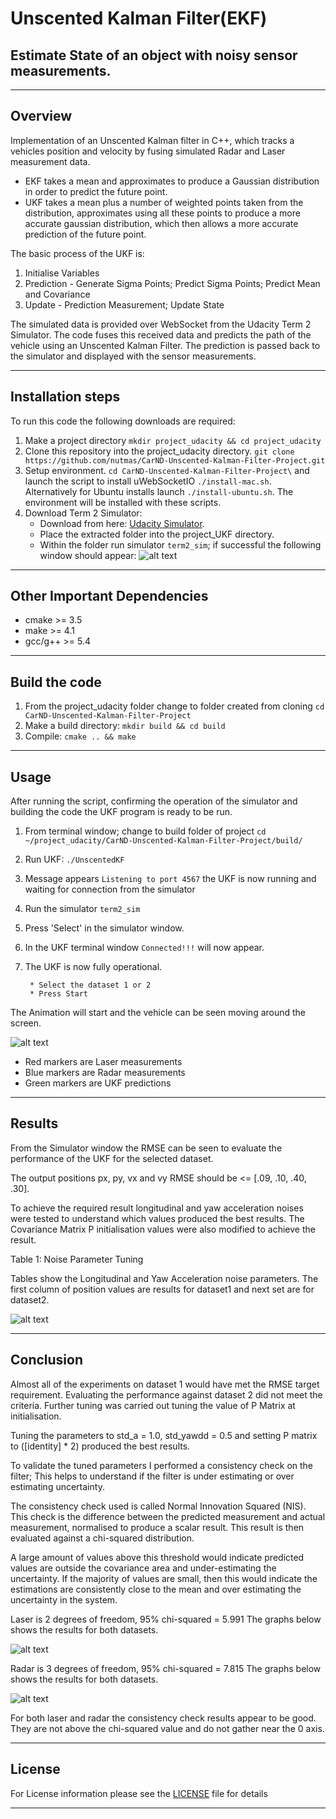 # Unscented Kalman Filter(EKF)
## Estimate State of an object with noisy sensor measurements.

---

[//]: # (Image References)

[image1]: ./support/SimulatorStartup.png "Simulator Startup Window"
[image2]: ./support/EKFRunning.png " Simulator Results"
[image3]: ./support/TuningGraphs.png " Tuning Results"
[image4]: ./support/LaserNIS_Graph.png " Dataset 1 Results"
[image5]: ./support/RadarNIS_Graph.png " Dataset 2 Results"


## Overview
Implementation of an Unscented Kalman filter in C++, which tracks a vehicles position and velocity by fusing simulated Radar and Laser measurement data. 

* EKF takes a mean and approximates to produce a Gaussian distribution in order to predict the future point.
* UKF takes a mean plus a number of weighted points taken from the distribution, approximates using all these points to produce a more accurate gaussian distribution, which then allows a more accurate prediction of the future point.

The basic process of the UKF is:

1. Initialise Variables 
2. Prediction - Generate Sigma Points; Predict Sigma Points; Predict Mean and Covariance 
3. Update - Prediction Measurement; Update State 


The simulated data is provided over WebSocket from the Udacity Term 2 Simulator. The code fuses this received data and predicts the path of the vehicle using an Unscented Kalman Filter. The prediction is passed back to the simulator and displayed with the sensor measurements.

---

## Installation steps

To run this code the following downloads are required:

1. Make a project directory `mkdir project_udacity && cd project_udacity`
2. Clone this repository into the project_udacity directory. `git clone https://github.com/nutmas/CarND-Unscented-Kalman-Filter-Project.git`
3. Setup environment. `cd CarND-Unscented-Kalman-Filter-Project\` and launch the script to install uWebSocketIO `./install-mac.sh`. Alternatively for Ubuntu installs launch `./install-ubuntu.sh`. The environment will be installed with these scripts.
4. Download Term 2 Simulator: 
      * Download from here: [Udacity Simulator](https://github.com/udacity/self-driving-car-sim/releases).
      * Place the extracted folder into the project_UKF directory. 
      * Within the folder run simulator `term2_sim`; if successful the following window should appear:
      ![alt text][image1]

---

## Other Important Dependencies

* cmake >= 3.5
* make >= 4.1 
* gcc/g++ >= 5.4

---

## Build the code

1. From the project_udacity folder change to folder created from cloning `cd CarND-Unscented-Kalman-Filter-Project`
2. Make a build directory: `mkdir build && cd build`
3. Compile: `cmake .. && make` 

---

## Usage

After running the script, confirming the operation of the simulator and building the code the UKF program is ready to be run.

1. From terminal window; change to build folder of project `cd ~/project_udacity/CarND-Unscented-Kalman-Filter-Project/build/`
2. Run UKF: `./UnscentedKF `
3. Message appears `Listening to port 4567` the UKF is now running and waiting for connection from the simulator
4. Run the simulator `term2_sim`
5. Press 'Select' in the simulator window.
6. In the UKF terminal window `Connected!!!` will now appear.
7. The UKF is now fully operational.

        * Select the dataset 1 or 2
        * Press Start

The Animation will start and the vehicle can be seen moving around the screen.

![alt text][image2]

* Red markers are Laser measurements
* Blue markers are Radar measurements
* Green markers are UKF predictions

---

## Results

From the Simulator window the RMSE can be seen to evaluate the performance of the UKF for the selected dataset. 

The output positions px, py, vx and vy RMSE should be <= [.09, .10, .40, .30].

To achieve the required result longitudinal and yaw acceleration noises were tested to understand which values produced the best results. The Covariance Matrix P initialisation values were also modified to achieve the result.

Table 1: Noise Parameter Tuning

Tables show the Longitudinal and Yaw Acceleration noise parameters.
The first column of position values are results for dataset1 and next set are for dataset2.

![alt text][image3]

---

## Conclusion

Almost all of the experiments on dataset 1 would have met the RMSE target requirement. 
Evaluating the performance against dataset 2 did not meet the criteria. Further tuning was carried out tuning the value of P Matrix at initialisation.

Tuning the parameters to std_a = 1.0, std_yawdd = 0.5 and setting P matrix to ([identity] * 2) produced the best results.

To validate the tuned parameters I performed a consistency check on the filter; This helps to understand if the filter is under estimating or over estimating uncertainty. 

The consistency check used is called Normal Innovation Squared (NIS).
This check is the difference between the predicted measurement and actual measurement, normalised to produce a scalar result. This result is then evaluated against a chi-squared distribution.

A large amount of values above this threshold would indicate predicted values are outside the covariance area and under-estimating the uncertainty. If the majority of values are small, then this would indicate the estimations are consistently close to the mean and over estimating the uncertainty in the system.

Laser is 2 degrees of freedom, 95% chi-squared = 5.991
The graphs below shows the results for both datasets.

![alt text][image4]

Radar is 3 degrees of freedom, 95% chi-squared = 7.815
The graphs below shows the results for both datasets.

![alt text][image5]

For both laser and radar the consistency check results appear to be good. They are not above the chi-squared value and do not gather near the 0 axis.


---

## License

For License information please see the [LICENSE](./LICENSE) file for details

---

